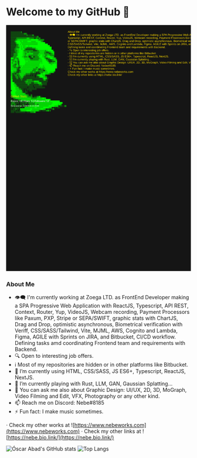 # Welcome to my GitHub 👋

[![My stats](./profile-stats.svg)](https://www.nebeworks.com)

### About Me

- 👁️‍🗨️ I'm currently working at Zoega LTD. as FrontEnd Developer making a SPA Progressive Web Application with ReactJS, Typescript, API REST, Context, Router, Yup, VideoJS, Webcam recording, Payment Processors like Paxum, PXP, Stripe or SEPA/SWIFT, graphic stats with ChartJS, Drag and Drop, optimistic asynchronous, Biometrical verification with Veriff, CSS/SASS/Tailwind, Vite, MJML, AWS, Cognito and Lambda, Figma, AGILE with Sprints on JIRA, and Bitbucket, CI/CD workflow. Defining tasks amd coordinating Frontend team and requirements with Backend.
- 🔍 Open to interesting job offers.
- ℹ️ Most of my repositories are hidden or in other platforms like Bitbucket.
- 🔭 I’m currently using HTML, CSS/SASS, JS ES6+, Typescript, ReactJS, NextJS.
- 🌱 I’m currently playing with Rust, LLM, GAN, Gaussian Splatting...
- 💬 You can ask me also about Graphic Design: UI/UX, 2D, 3D, MoGraph, Video Filming and Edit, VFX, Photography or any other kind.
- 📫 Reach me on Discord: Nebe#8185
- ⚡ Fun fact: I make music sometimes.

· Check my other works at ![https://www.nebeworks.com](https://www.nebeworks.com)
· Check my other links at ![https://nebe.bio.link/](https://nebe.bio.link/)

![Óscar Abad's GitHub stats](https://github-readme-stats.vercel.app/api?username=N3BB3Z4R&show_icons=true&theme=onedark&count_private=true)
![Top Langs](https://github-readme-stats.vercel.app/api/top-langs/?username=N3BB3Z4R&layout=compact&theme=onedark)

